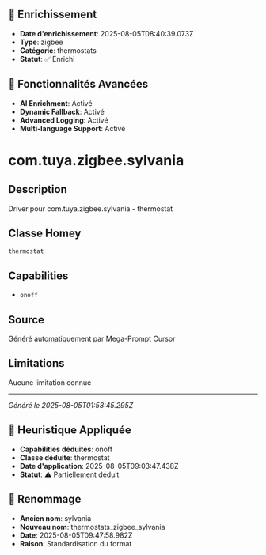 
## 🔧 Enrichissement
- **Date d'enrichissement**: 2025-08-05T08:40:39.073Z
- **Type**: zigbee
- **Catégorie**: thermostats
- **Statut**: ✅ Enrichi

## 🚀 Fonctionnalités Avancées
- **AI Enrichment**: Activé
- **Dynamic Fallback**: Activé
- **Advanced Logging**: Activé
- **Multi-language Support**: Activé

# com.tuya.zigbee.sylvania

## Description
Driver pour com.tuya.zigbee.sylvania - thermostat

## Classe Homey
`thermostat`

## Capabilities
- `onoff`

## Source
Généré automatiquement par Mega-Prompt Cursor

## Limitations
Aucune limitation connue

---
*Généré le 2025-08-05T01:58:45.295Z*

## 🧠 Heuristique Appliquée
- **Capabilities déduites**: onoff
- **Classe déduite**: thermostat
- **Date d'application**: 2025-08-05T09:03:47.438Z
- **Statut**: ⚠️ Partiellement déduit

## 🔄 Renommage
- **Ancien nom**: sylvania
- **Nouveau nom**: thermostats_zigbee_sylvania
- **Date**: 2025-08-05T09:47:58.982Z
- **Raison**: Standardisation du format
